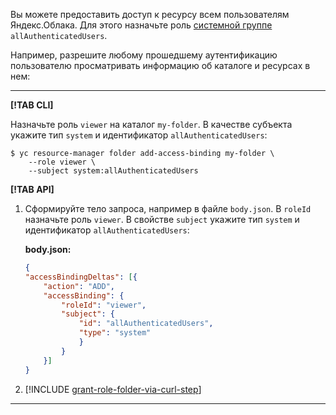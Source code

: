 Вы можете предоставить доступ к ресурсу всем пользователям Яндекс.Облака. Для этого назначьте роль [системной группе](../../iam/concepts/access-control/system-group.md) `allAuthenticatedUsers`.

Например, разрешите любому прошедшему аутентификацию пользователю просматривать информацию об каталоге и ресурсах в нем:

---

**[!TAB CLI]**

Назначьте роль `viewer` на каталог `my-folder`. В качестве субъекта укажите тип `system` и идентификатор `allAuthenticatedUsers`:

```
$ yc resource-manager folder add-access-binding my-folder \
    --role viewer \
    --subject system:allAuthenticatedUsers
```

**[!TAB API]**

1. Сформируйте тело запроса, например в файле `body.json`. В `roleId` назначьте роль `viewer`. В свойстве `subject` укажите тип `system` и идентификатор `allAuthenticatedUsers`:

    **body.json:**
    ```json
    {
    "accessBindingDeltas": [{
        "action": "ADD",
        "accessBinding": {
            "roleId": "viewer",
            "subject": {
                "id": "allAuthenticatedUsers",
                "type": "system"
                }
            }
        }]
    }
    ```
1. [!INCLUDE [grant-role-folder-via-curl-step](grant-role-folder-via-curl-step.md)]

---